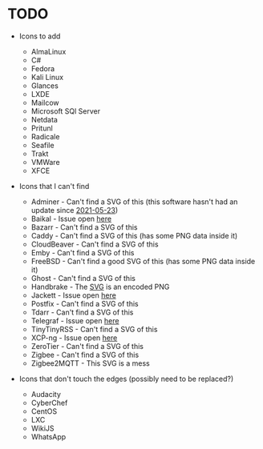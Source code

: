 # TODO

- Icons to add
  - AlmaLinux
  - C#
  - Fedora
  - Kali Linux
  - Glances
  - LXDE
  - Mailcow
  - Microsoft SQl Server
  - Netdata
  - Pritunl
  - Radicale
  - Seafile
  - Trakt
  - VMWare
  - XFCE

- Icons that I can't find
  - Adminer - Can't find a SVG of this (this software hasn't had an update since [2021-05-23](https://github.com/vrana/adminer/commit/88647b93e467210f270340e758af6771e2c5638a))
  - Baikal - Issue open [here](https://github.com/sabre-io/Baikal/issues/1143)
  - Bazarr - Can't find a SVG of this
  - Caddy - Can't find a SVG of this (has some PNG data inside it)
  - CloudBeaver - Can't find a SVG of this
  - Emby - Can't find a SVG of this
  - FreeBSD - Can't find a good SVG of this  (has some PNG data inside it)
  - Ghost - Can't find a SVG of this
  - Handbrake - The [SVG](https://github.com/HandBrake/HandBrake/blob/master/gtk/src/hb-icon.svg) is an encoded PNG
  - Jackett - Issue open [here](https://github.com/Jackett/Jackett/issues/13789)
  - Postfix - Can't find a SVG of this
  - Tdarr - Can't find a SVG of this
  - Telegraf - Issue open [here](https://github.com/influxdata/telegraf/issues/12327)
  - TinyTinyRSS - Can't find a SVG of this
  - XCP-ng - Issue open [here](https://github.com/xcp-ng/xcp/issues/583)
  - ZeroTier - Can't find a SVG of this
  - Zigbee - Can't find a SVG of this
  - Zigbee2MQTT - This SVG is a mess

- Icons that don't touch the edges (possibly need to be replaced?)
  - Audacity
  - CyberChef
  - CentOS
  - LXC
  - WikiJS
  - WhatsApp